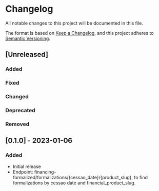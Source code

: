 # Changelog

All notable changes to this project will be documented in this file.

The format is based on [Keep a Changelog](https://keepachangelog.com/en/1.0.0/),
and this project adheres to [Semantic Versioning](https://semver.org/spec/v2.0.0.html).

## [Unreleased]

### Added
### Fixed
### Changed
### Deprecated
### Removed

## [0.1.0] - 2023-01-06

### Added

- Initial release
- Endpoint: financing-formalized/formalizations/{cessao_date}/{product_slug}, to find formalizations by cessao date and financial_product_slug.
